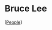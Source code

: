 # Bruce Lee

[[People]]

[//begin]: # "Autogenerated link references for markdown compatibility"
[people]: people "People"
[//end]: # "Autogenerated link references"